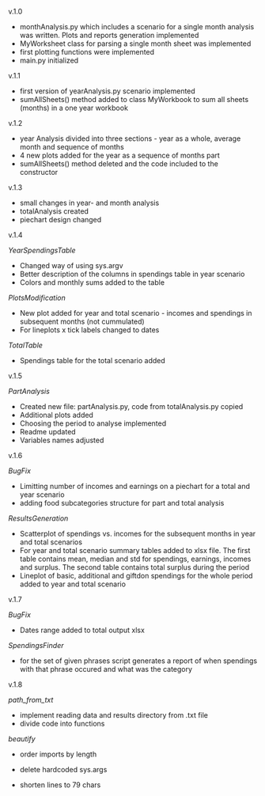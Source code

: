 v.1.0

- monthAnalysis.py which includes a scenario for a single month analysis was written. Plots and reports generation implemented
- MyWorksheet class for parsing a single month sheet was implemented
- first plotting functions were implemented
- main.py initialized

v.1.1

- first version of yearAnalysis.py scenario implemented
- sumAllSheets() method added to class MyWorkbook to sum all sheets (months) in a one year workbook 

v.1.2

 - year Analysis divided into three sections - year as a whole, average month and sequence of months
 - 4 new plots added for the year as a sequence of months part
 - sumAllSheets() method deleted and the code included to the constructor

v.1.3

 - small changes in year- and month analysis
 - totalAnalysis created
 - piechart design changed

v.1.4

_YearSpendingsTable_
 - Changed way of using sys.argv
 - Better description of the columns in spendings table in year scenario
 - Colors and monthly sums added to the table

_PlotsModification_
 - New plot added for year and total scenario - incomes and spendings in subsequent months (not cummulated)
 - For lineplots x tick labels changed to dates

_TotalTable_
 - Spendings table for the total scenario added

v.1.5

_PartAnalysis_
- Created new file: partAnalysis.py, code from totalAnalysis.py copied
- Additional plots added
- Choosing the period to analyse implemented
- Readme updated
- Variables names adjusted 

v.1.6

_BugFix_
- Limitting number of incomes and earnings on a piechart for a total and year scenario
- adding food subcategories structure for part and total analysis

_ResultsGeneration_
- Scatterplot of spendings vs. incomes for the subsequent months in year and total scenarios
- For year and total scenario summary tables added to xlsx file. The first table contains mean, median and std for spendings, earnings, incomes and surplus. The second table contains total surplus during the period
- Lineplot of basic, additional and giftdon spendings for the whole period added to year and total scenario

v.1.7

_BugFix_
- Dates range added to total output xlsx

_SpendingsFinder_
- for the set of given phrases script generates a report of when spendings with that phrase occured and what was the category

v.1.8

*path_from_txt*

- implement reading data and results directory from .txt file
- divide code into functions

*beautify*

- order imports by length

- delete hardcoded sys.args

- shorten lines to 79 chars

  